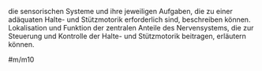 die sensorischen Systeme und ihre jeweiligen Aufgaben, die zu einer adäquaten Halte- und Stützmotorik erforderlich sind, beschreiben können.
Lokalisation und Funktion der zentralen Anteile des Nervensystems, die zur Steuerung und Kontrolle der Halte- und Stützmotorik beitragen, erläutern können.

#m/m10